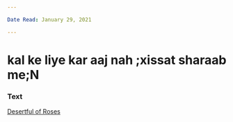```yaml
---

Date Read: January 29, 2021

---
```


# kal ke liye kar aaj nah ;xissat sharaab me;N

### Text
[Desertful of Roses](http://www.columbia.edu/itc/mealac/pritchett/00ghalib/098/index_098.html)

